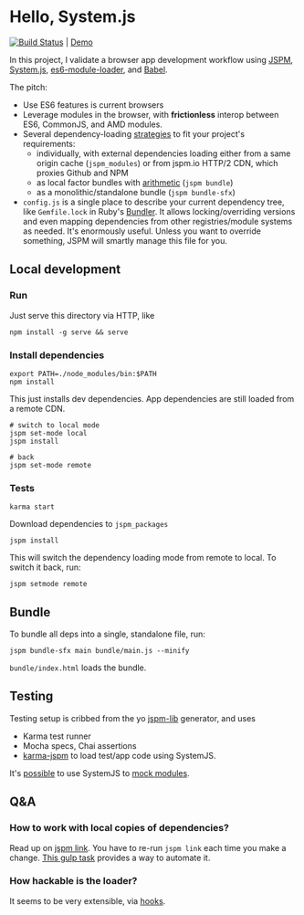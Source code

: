 # Hello, System.js

[![Build Status](https://secure.travis-ci.org/edrex/hello-component.png?branch=master)](https://travis-ci.org/edrex/hello-component) | [Demo](https://edrex.github.io/hello-systemjs/)

In this project, I validate a browser app development workflow using [JSPM](http://jspm.io/), [System.js](https://github.com/systemjs/systemjs), [es6-module-loader](https://github.com/ModuleLoader/es6-module-loader), and [Babel](https://babeljs.io/).

The pitch:

- Use ES6 features is current browsers
- Leverage modules in the browser, with **frictionless** interop between ES6, CommonJS, and AMD modules.
- Several dependency-loading [strategies](https://github.com/jspm/jspm-cli/wiki/Production-Workflows) to fit your project's requirements:
  - individually, with external dependencies loading either from a same origin cache (`jspm_modules`) or from jspm.io HTTP/2 CDN, which proxies Github and NPM
  - as local factor bundles with [arithmetic](https://github.com/jspm/jspm-cli/wiki/Production-Workflows#creating-a-bundle-with-arithmetic) (`jspm bundle`)
  - as a monolithic/standalone bundle (`jspm bundle-sfx`)
- `config.js` is a single place to describe your current dependency tree, like `Gemfile.lock` in Ruby's [Bundler](http://bundler.io/). It allows locking/overriding versions and even mapping dependencies from other registries/module systems as needed. It's enormously useful. Unless you want to override something, JSPM will smartly manage this file for you.

## Local development

### Run

Just serve this directory via HTTP, like

```
npm install -g serve && serve
```

### Install dependencies

```shell
export PATH=./node_modules/bin:$PATH
npm install
```

This just installs dev dependencies. App dependencies are still loaded from a remote CDN.

```shell
# switch to local mode
jspm set-mode local
jspm install

# back
jspm set-mode remote
```

### Tests

```
karma start
```

Download dependencies to `jspm_packages`
```
jspm install
```

This will switch the dependency loading mode from remote to local. To switch it back, run:

```
jspm setmode remote
```

## Bundle

To bundle all deps into a single, standalone file, run:

```
jspm bundle-sfx main bundle/main.js --minify
```

`bundle/index.html` loads the bundle.

## Testing

Testing setup is cribbed from the yo [jspm-lib](https://github.com/djindjic/generator-jspm-lib) generator, and uses 

 - Karma test runner
 - Mocha specs, Chai assertions
 - [karma-jspm](https://github.com/Workiva/karma-jspm) to load test/app code using SystemJS.

It's [possible](https://github.com/systemjs/systemjs/issues/366) to use SystemJS to [mock modules](https://github.com/edrex/babel-test). 

## Q&A

### How to work with local copies of dependencies?

Read up on [jspm link](https://github.com/jspm/jspm-cli/wiki/Linking). You have to re-run `jspm link` each time you make a change. [This gulp task](https://github.com/djindjic/generator-jspm-lib/blob/master/app/templates/gulpfile.js) provides a way to automate it.

### How hackable is the loader?

It seems to be very extensible, via [hooks](https://github.com/ModuleLoader/es6-module-loader/wiki/Extending-the-ES6-Loader).
